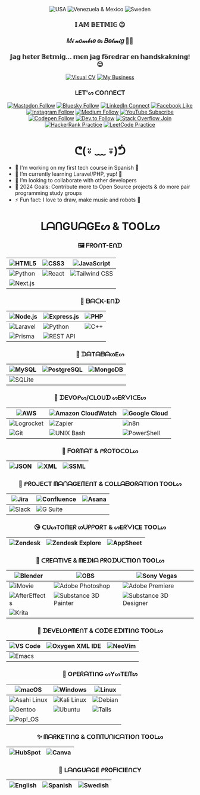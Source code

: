 <div align="center">
  
![USA](https://img.shields.io/badge/🇺🇸-ᕼ%20ᓰ-9fb3ee?style=social)
![Venezuela & Mexico](https://img.shields.io/badge/🇻🇪🇲🇽-ᕼ%20𐍈%20ࠋ%20𐌰-ffa680?style=social)
![Sweden](https://img.shields.io/badge/🇸🇪-ᕼ%20E%20ᒍ-9fb3ee?style=social)

</div>

<h3 align="center">𝕀 𝔸𝕄 𝔹𝔼𝕋𝕄𝕀𝔾 😉</h3>

<h3 align="center">𝑀𝒾 𝓃𝑜𝓂𝒷𝓇𝑒 𝑒𝓈 𝐵𝑒𝓉𝓂𝒾𝑔 💅🏽</h3>

<h3 align="center">𝕁𝕒𝕘 𝕙𝕖𝕥𝕖𝕣 𝔹𝕖𝕥𝕞𝕚𝕘... 𝕞𝕖𝕟 𝕛𝕒𝕘 𝕗ö𝕣𝕖𝕕𝕣𝕒𝕣 𝕖𝕟 𝕙𝕒𝕟𝕕𝕤𝕜𝕒𝕜𝕟𝕚𝕟𝕘! 😊</h3>

<div align="center">

[![Visual CV](https://img.shields.io/website?label=Visual%20Resume%20/%20CV%20-%20betmig.link&style=for-the-badge&url=https%3A%2F%2Fbetmig.dev&color=9fb3ee)](https://betmig.link)
[![My Business](https://img.shields.io/website?label=Mettabit.io%20-%20My%20Engineering%20Consultancy%20Firm&style=for-the-badge&url=https%3A%2F%2Fbetmig.dev&color=ffa680)](https://mettabit.io)

</div>

<h3 align="center"> ᒪET'ᔕ ᑕOᑎᑎEᑕT </h3>
<div align="center">

[![Mastodon Follow](https://img.shields.io/badge/Mastodon-follow-9fb3ee?style=for-the-badge&logo=mastodon&logoColor=white)](https://mastodon.social/@betmig)
[![Bluesky Follow](https://img.shields.io/badge/Bluesky-follow-ffa680?style=for-the-badge&logo=bluesky&logoColor=white)](https://bsky.app/profile/betmig.bsky.social)
[![LinkedIn Connect](https://img.shields.io/badge/LinkedIn-connect-002453?style=for-the-badge&logo=linkedin&logoColor=white)](https://linkedin.com/in/betmig)
[![Facebook Like](https://img.shields.io/badge/Facebook-connect-9fb3ee?style=for-the-badge&logo=facebook&logoColor=white)](https://fb.com/betmig.dev)
[![Instagram Follow](https://img.shields.io/badge/Instagram-follow-ffa680?style=for-the-badge&logo=instagram&logoColor=white)](https://instagram.com/betmiglink)
[![Medium Follow](https://img.shields.io/badge/Medium-follow-002453?style=for-the-badge&logo=medium&logoColor=white)](https://medium.com/@betmig.dev)
[![YouTube Subscribe](https://img.shields.io/badge/YouTube-subscribe-9fb3ee?style=for-the-badge&logo=youtube&logoColor=white)](https://www.youtube.com/channel/UC8CnNHm3VQ9v_ZNsUXfJ2JA)
[![Codepen Follow](https://img.shields.io/badge/Codepen-follow-ffa680?style=for-the-badge&logo=codepen&logoColor=white)](https://codepen.io/betmig)
[![Dev.to Follow](https://img.shields.io/badge/Dev.to-follow-002453?style=for-the-badge&logo=dev.to&logoColor=white)](https://dev.to/betmig)
[![Stack Overflow Join](https://img.shields.io/badge/Stack%20Overflow-connect-9fb3ee?style=for-the-badge&logo=stackoverflow&logoColor=white)](https://stackoverflow.com/users/15329711/betmig)
[![HackerRank Practice](https://img.shields.io/badge/HackerRank-follow-ffa680?style=for-the-badge&logo=hackerrank&logoColor=white)](https://www.hackerrank.com/betmig)
[![LeetCode Practice](https://img.shields.io/badge/LeetCode-follow-002453?style=for-the-badge&logo=leetcode&logoColor=white)](https://www.leetcode.com/betmig)

</div>

<h1 align="center"> ᕦ(⍤ ﹏ ⍤)ᕥ </h1>

- 🔭 I'm working on my first tech course in Spanish 👀
- 🌱 I’m currently learning Laravel/PHP, yup! 🤣
- 👯 I’m looking to collaborate with other developers
- 🥅 2024 Goals: Contribute more to Open Source projects & do more pair programming study groups
- ⚡ Fun fact: I love to draw, make music and robots 🤖

<h1 align="center"> ᒪᗩᑎGᑌᗩGEᔕ & TOOᒪᔕ </h1>

<h3 align="center"> 🖼️ ᖴᖇOᑎT-Eᑎᗪ </h3>

<div align="center">
  
| ![HTML5](https://img.shields.io/badge/HTML5-E34F26?style=flat-square&logo=html5&logoColor=white) | ![CSS3](https://img.shields.io/badge/CSS3-1572B6?style=flat-square&logo=css3&logoColor=white) | ![JavaScript](https://img.shields.io/badge/JavaScript-F7DF1E?style=flat-square&logo=javascript&logoColor=black) |
|---|---|---|
| ![Python](https://img.shields.io/badge/Python-3776AB?style=flat-square&logo=python&logoColor=white) | ![React](https://img.shields.io/badge/React-61DAFB?style=flat-square&logo=react&logoColor=black) | ![Tailwind CSS](https://img.shields.io/badge/Tailwind_CSS-06B6D4?style=flat-square&logo=tailwind-css&logoColor=white) |
| ![Next.js](https://img.shields.io/badge/Next.js-000000?style=flat-square&logo=next.js&logoColor=white) | | |

</div>

<h3 align="center"> 🍑 ᗷᗩᑕK-Eᑎᗪ </h3>
<div align="center">
  
| ![Node.js](https://img.shields.io/badge/Node.js-339933?style=flat-square&logo=node.js&logoColor=white) | ![Express.js](https://img.shields.io/badge/Express.js-000000?style=flat-square&logo=express&logoColor=white) | ![PHP](https://img.shields.io/badge/PHP-777bb4?style=flat-square&logo=php&logoColor=white) |
|---|---|---|
| ![Laravel](https://img.shields.io/badge/Laravel-ff2d20?style=flat-square&logo=laravel&logoColor=white) | ![Python](https://img.shields.io/badge/Python-3776AB?style=flat-square&logo=python&logoColor=white) | ![C++](https://img.shields.io/badge/C++-00599C?style=flat-square&logo=c%2B%2B&logoColor=white) |
| ![Prisma](https://img.shields.io/badge/Prisma-2D3748?style=flat-square&logo=prisma&logoColor=white) | ![REST API](https://img.shields.io/badge/REST_API-02569B?style=flat-square&logo=rest-api&logoColor=white) | |

</div>

<h3 align="center"> 🏢 ᗪᗩTᗩᗷᗩᔕEᔕ </h3>
<div align="center">
  
| ![MySQL](https://img.shields.io/badge/MySQL-4479a1?style=flat-square&logo=mysql&logoColor=white) | ![PostgreSQL](https://img.shields.io/badge/PostgreSQL-336791?style=flat-square&logo=postgresql&logoColor=white) | ![MongoDB](https://img.shields.io/badge/MongoDB-47a248?style=flat-square&logo=mongodb&logoColor=white) |
|---|---|---|
| ![SQLite](https://img.shields.io/badge/SQLite-003b57?style=flat-square&logo=sqlite&logoColor=white) | | |

</div>

<h3 align="center"> 📡 ᗪEᐯOᑭᔕ/ᑕᒪOᑌᗪ ᔕEᖇᐯIᑕEᔕ </h3>
<div align="center">
  
| ![AWS](https://img.shields.io/badge/AWS-FF9900?style=flat-square&logo=amazon-aws&logoColor=white) | ![Amazon CloudWatch](https://img.shields.io/badge/Amazon_CloudWatch-FF4F8B?style=flat-square&logo=amazon-cloudwatch&logoColor=white) | ![Google Cloud](https://img.shields.io/badge/Google_Cloud-4285F4?style=flat-square&logo=google-cloud&logoColor=white) |
|---|---|---|
| ![Logrocket](https://img.shields.io/badge/Logrocket-1E1E1E?style=flat-square&logo=logrocket&logoColor=white) | ![Zapier](https://img.shields.io/badge/Zapier-FF4A00?style=flat-square&logo=zapier&logoColor=white) | ![n8n](https://img.shields.io/badge/n8n-0B5EAB?style=flat-square&logo=n8n&logoColor=white) |
| ![Git](https://img.shields.io/badge/Git-F05032?style=flat-square&logo=git&logoColor=white) | ![UNIX Bash](https://img.shields.io/badge/UNIX_Bash-4EAA25?style=flat-square&logo=gnu-bash&logoColor=white) | ![PowerShell](https://img.shields.io/badge/PowerShell-5391FE?style=flat-square&logo=powershell&logoColor=white) |

</div>

<h3 align="center"> 🩼 ᖴOᖇᗰᗩT & ᑭᖇOTOᑕOᒪᔕ </h3>
<div align="center">
  
| ![JSON](https://img.shields.io/badge/JSON-000000?style=flat-square&logo=json&logoColor=white) | ![XML](https://img.shields.io/badge/XML-8A2BE2?style=flat-square&logo=xml&logoColor=white) | ![SSML](https://img.shields.io/badge/SSML-FF69B4?style=flat-square&logo=ssml&logoColor=white) |
|---|---|---|

</div>

<h3 align="center"> 🚀 ᑭᖇOᒍEᑕT ᗰᗩᑎᗩGEᗰEᑎT  & ᑕOᒪᒪᗩᗷOᖇᗩTIOᑎ TOOᒪᔕ </h3>
<div align="center">
  
| ![Jira](https://img.shields.io/badge/Jira-0052CC?style=flat-square&logo=jira&logoColor=white) | ![Confluence](https://img.shields.io/badge/Confluence-172B4D?style=flat-square&logo=confluence&logoColor=white) | ![Asana](https://img.shields.io/badge/Asana-FF3D00?style=flat-square&logo=asana&logoColor=white) |
|---|---|---|
| ![Slack](https://img.shields.io/badge/Slack-4A154B?style=flat-square&logo=slack&logoColor=white) | ![G Suite](https://img.shields.io/badge/G_Suite-4285F4?style=flat-square&logo=google&logoColor=white) | |

</div>

<h3 align="center"> 😘 ᑕᑌᔕTOᗰEᖇ ᔕᑌᑭᑭOᖇT  & ᔕEᖇᐯIᑕE TOOᒪᔕ </h3>
<div align="center">
  
| ![Zendesk](https://img.shields.io/badge/Zendesk-03363D?style=flat-square&logo=zendesk&logoColor=white) | ![Zendesk Explore](https://img.shields.io/badge/Zendesk_Explore-03363D?style=flat-square&logo=zendesk&logoColor=white) | ![AppSheet](https://img.shields.io/badge/AppSheet-34A853?style=flat-square&logo=appsheet&logoColor=white) |
|---|---|---|

</div>

<h3 align="center"> 🎨 ᑕᖇEᗩTIᐯE  & ᗰEᗪIᗩ ᑭᖇOᗪᑌᑕTIOᑎ TOOᒪᔕ </h3>
<div align="center">
  
| ![Blender](https://img.shields.io/badge/Blender-F5792A?style=flat-square&logo=blender&logoColor=white) | ![OBS](https://img.shields.io/badge/OBS-302E31?style=flat-square&logo=obs-studio&logoColor=white) | ![Sony Vegas](https://img.shields.io/badge/Sony_Vegas-FF0000?style=flat-square&logo=vegas&logoColor=white) |
|---|---|---|
| ![iMovie](https://img.shields.io/badge/iMovie-4B5EAB?style=flat-square&logo=imovie&logoColor=white) | ![Adobe Photoshop](https://img.shields.io/badge/Photoshop-31A8FF?style=flat-square&logo=adobe-photoshop&logoColor=white) | ![Adobe Premiere](https://img.shields.io/badge/Premiere-9999FF?style=flat-square&logo=adobe-premiere-pro&logoColor=white) |
| ![AfterEffects](https://img.shields.io/badge/AfterEffects-9999FF?style=flat-square&logo=adobe-after-effects&logoColor=white) | ![Substance 3D Painter](https://img.shields.io/badge/Substance_3D_Painter-FB070F?style=flat-square&logo=adobe&logoColor=white) | ![Substance 3D Designer](https://img.shields.io/badge/Substance_3D_Designer-FB070F?style=flat-square&logo=adobe&logoColor=white) |
| ![Krita](https://img.shields.io/badge/Krita-3BABFF?style=flat-square&logo=krita&logoColor=white) | | |

</div>

<h3 align="center"> 🧩 ᗪEᐯEᒪOᑭᗰEᑎT  & ᑕOᗪE EᗪITIᑎG TOOᒪᔕ </h3>
<div align="center">
  
| ![VS Code](https://img.shields.io/badge/VS_Code-007ACC?style=flat-square&logo=visual-studio-code&logoColor=white) | ![Oxygen XML IDE](https://img.shields.io/badge/Oxygen_XML_IDE-3A9BDD?style=flat-square&logo=oxygen&logoColor=white) | ![NeoVim](https://img.shields.io/badge/NeoVim-57A143?style=flat-square&logo=neovim&logoColor=white) |
|---|---|---|
| ![Emacs](https://img.shields.io/badge/Emacs-7F5AB6?style=flat-square&logo=gnu-emacs&logoColor=white) | | |


</div>

<h3 align="center"> 🗿 OᑭEᖇᗩTIᑎG ᔕYᔕTEᗰᔕ </h3>
<div align="center">
  
| ![macOS](https://img.shields.io/badge/macOS-000000?style=flat-square&logo=apple&logoColor=white) | ![Windows](https://img.shields.io/badge/Windows-0078D6?style=flat-square&logo=windows&logoColor=white) | ![Linux](https://img.shields.io/badge/Linux-FCC624?style=flat-square&logo=linux&logoColor=black) |
|---|---|---|
| ![Asahi Linux](https://img.shields.io/badge/Asahi_Linux-FF5733?style=flat-square&logo=linux&logoColor=white) | ![Kali Linux](https://img.shields.io/badge/Kali_Linux-557C94?style=flat-square&logo=linux&logoColor=white) | ![Debian](https://img.shields.io/badge/Debian-A81D33?style=flat-square&logo=debian&logoColor=white) |
| ![Gentoo](https://img.shields.io/badge/Gentoo-54487A?style=flat-square&logo=gentoo&logoColor=white) | ![Ubuntu](https://img.shields.io/badge/Ubuntu-E95420?style=flat-square&logo=ubuntu&logoColor=white) | ![Tails](https://img.shields.io/badge/Tails-56347C?style=flat-square&logo=tails&logoColor=white) |
| ![Pop!_OS](https://img.shields.io/badge/Pop!__OS-48B9C7?style=flat-square&logo=pop!_os&logoColor=white) | | |

</div>

<h3 align="center"> ✨ ᗰᗩᖇKETIᑎG  & ᑕOᗰᗰᑌᑎIᑕᗩTIOᑎ TOOᒪᔕ </h3>
<div align="center">
  

| ![HubSpot](https://img.shields.io/badge/HubSpot-FF7A59?style=flat-square&logo=hubspot&logoColor=white) | ![Canva](https://img.shields.io/badge/Canva-00C4CC?style=flat-square&logo=canva&logoColor=white) |
|---|---|

</div>

<h3 align="center"> 🙊 ᒪᗩᑎGᑌᗩGE ᑭᖇOᖴIᑕIEᑎᑕY </h3>
<div align="center">
  
| ![English](https://img.shields.io/badge/English-English-007ACC?style=flat-square&logo=language&logoColor=white&label=%F0%9F%87%BA%F0%9F%87%B8) | ![Spanish](https://img.shields.io/badge/Spanish-Español-FF7A59?style=flat-square&logo=language&logoColor=white&label=%F0%9F%87%AA%F0%9F%87%B8) | ![Swedish](https://img.shields.io/badge/Swedish-Svenska-005BAC?style=flat-square&logo=language&logoColor=white&label=%F0%9F%87%B8%F0%9F%87%AA) |
|---|---|---|

</div>

[website]: https://betmig.link
[twitter]: https://twitter.com/Betmig
[youtube]: https://www.youtube.com/channel/UC8CnNHm3VQ9v_ZNsUXfJ2JA
[instagram]: https://instagram.com/betmiglink
[linkedin]: https://www.linkedin.com/in/betmig/

